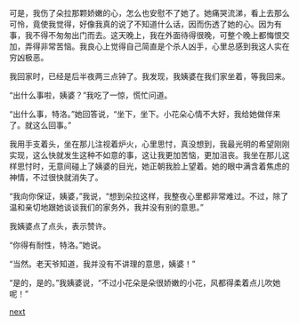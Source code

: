
可是，我伤了朵拉那颗娇嫩的心，怎么也安慰不了她了。她痛哭流涕，看上去那么可怜，竟使我觉得，好像我真的说了不知道什么话，因而伤透了她的心。因为有事，我不得不匆匆出门而去。这天晚上，我在外面待得很晚，可整个晚上都悔恨交加，弄得非常苦恼。我良心上觉得自己简直是个杀人凶手，心里总感到我这人实在穷凶极恶。

我回家时，已经是后半夜两三点钟了。我发现，我姨婆在我们家坐着，等我回来。

“出什么事啦，姨婆？”我吃了一惊，慌忙问道。

“出什么事，特洛。”她回答说，“坐下，坐下。小花朵心情不大好，我给她做伴来了。就这么回事。”

我用手支着头，坐在那儿注视着炉火，心里思忖，真没想到，我最光明的希望刚刚实现，这么快就发生这种不如意的事，这让我更加苦恼，更加沮丧。我坐在那儿这样思忖时，无意间碰上了姨婆的目光，她正朝我脸上望着。她的眼中满含着焦虑的神情，不过很快就消失了。

“我向你保证，姨婆，”我说，“想到朵拉这样，我整夜心里都非常难过。不过，除了温和亲切地跟她谈谈我们的家务外，我并没有别的意思。”

我姨婆点了点头，表示赞许。

“你得有耐性，特洛。”她说。

“当然。老天爷知道，我并没有不讲理的意思，姨婆！”

“是的，是的。”我姨婆说，“不过小花朵是朵很娇嫩的小花，风都得柔着点儿吹她呢！”

[next](page564.md)